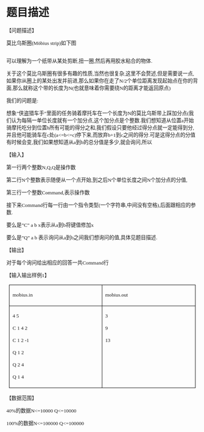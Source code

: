 # 题目描述


<div>
	<p>
		<span style="font-size:10.0000pt;font-family:&#39;微软雅黑&#39;;">【问题描述】</span><span style="font-size:10.0000pt;font-family:&#39;Calibri&#39;;"></span> 
	</p>
	<p>
		<span style="font-size:10.0000pt;font-family:&#39;微软雅黑&#39;;">莫比乌斯圈<span>(</span></span><span style="font-size:10.0000pt;font-family:&#39;Calibri&#39;;">Möbius strip</span><span style="font-size:10.0000pt;font-family:&#39;微软雅黑&#39;;">)<span>如下图</span></span><span style="font-size:10.0000pt;font-family:&#39;Calibri&#39;;"></span> 
	</p>
	<p>
		<img src="/images/upload/image/20120722/20120722182330_26894.jpg" alt=""/><img src="/images/upload/image/20120722/20120722182339_40034.jpg" alt=""/><span style="font-size:10.0000pt;font-family:&#39;Calibri&#39;;"></span> 
	</p>
	<p>
		<span style="font-size:10.0000pt;font-family:&#39;微软雅黑&#39;;">可以理解为一个纸带从某处剪断<span>,</span><span>扭一圈</span><span>,</span><span>然后再用胶水粘合的物体</span><span>.</span></span><span style="font-size:10.0000pt;font-family:&#39;Calibri&#39;;"></span> 
	</p>
	<p>
		<span style="font-size:10.0000pt;font-family:&#39;微软雅黑&#39;;">关于这个莫比乌斯圈有很多有趣的性质<span>,</span><span>当然也很复杂</span><span>,</span><span>这里不会赘述</span><span>,</span><span>但是需要说一点</span><span>,</span><span>如果你从圈上的某处出发并前进</span><span>,</span><span>那么如果你在走了</span><span>N/2</span><span>个单位距离发现起始点在你的背面</span><span>,</span><span>那么就称这个带的长度为</span><span>N(</span><span>也就意味着你需要绕</span><span>N</span><span>的距离才能返回原点</span><span>) </span></span> 
	</p>
	<p>
		<span style="font-size:10.0000pt;font-family:&#39;微软雅黑&#39;;">我们的问题是<span>:</span></span><span style="font-size:10.0000pt;font-family:&#39;Calibri&#39;;"></span> 
	</p>
	<p>
		<span style="font-size:10.0000pt;font-family:&#39;微软雅黑&#39;;">想象</span><span style="font-size:10.0000pt;font-family:&#39;Calibri&#39;;">”</span><span style="font-size:10.0000pt;font-family:&#39;微软雅黑&#39;;">侠盗猎车手</span><span style="font-size:10.0000pt;font-family:&#39;Calibri&#39;;">”</span><span style="font-size:10.0000pt;font-family:&#39;微软雅黑&#39;;">里面的任务骑着摩托车在一个长度为<span>N</span><span>的莫比乌斯带上踩加分点</span><span>(</span><span>我们认为每隔一单位长度就有一个加分点</span><span>,</span><span>这个加分点是个整数</span><span>.</span><span>我们想知道从位置</span><span>a</span><span>开始骑摩托吃分到位置</span><span>b</span><span>所有可能的得分之和</span><span>,</span><span>我们假设只要他经过得分点就一定能得到分</span><span>,</span><span>并且他可能骑车在</span><span>c</span><span>处</span><span>(a&lt;=b&lt;=c)</span><span>停下来</span><span>,</span><span>而放弃</span><span>b+1</span><span>到</span><span>c</span><span>之间的得分</span><span>.</span><span>可是这得分点的分值有时候会变</span><span>,</span><span>我们如果想知道从</span><span>a</span><span>到</span><span>b</span><span>的总分值是多少</span><span>,</span><span>就会询问</span><span>,</span><span>所以</span></span><span style="font-size:10.0000pt;font-family:&#39;Calibri&#39;;"></span> 
	</p>
	<p>
		<span style="font-size:10.0000pt;font-family:&#39;微软雅黑&#39;;">【输入】</span><span style="font-size:10.0000pt;font-family:&#39;Calibri&#39;;"></span> 
	</p>
	<p>
		<span style="font-size:10.0000pt;font-family:&#39;微软雅黑&#39;;">第一行两个整数<span>N,Q,Q</span><span>是操作数</span></span><span style="font-size:10.0000pt;font-family:&#39;Calibri&#39;;"></span> 
	</p>
	<p>
		<span style="font-size:10.0000pt;font-family:&#39;微软雅黑&#39;;">第二行<span>N</span><span>个整数表示随便从一个点开始</span><span>,</span><span>到之后</span><span>N</span><span>个单位长度之间</span><span>N</span><span>个加分点的分值</span><span>,</span></span><span style="font-size:10.0000pt;font-family:&#39;Calibri&#39;;"></span> 
	</p>
	<p>
		<span style="font-size:10.0000pt;font-family:&#39;微软雅黑&#39;;">第三行一个整数<span>Command,</span><span>表示操作数</span></span><span style="font-size:10.0000pt;font-family:&#39;Calibri&#39;;"></span> 
	</p>
	<p>
		<span style="font-size:10.0000pt;font-family:&#39;微软雅黑&#39;;">接下来<span>Command</span><span>行每一行由一个指令类型</span><span>(</span><span>一个字符串</span><span>,</span><span>中间没有空格</span><span>),</span><span>后面跟相应的参数</span><span>.</span></span><span style="font-size:10.0000pt;font-family:&#39;Calibri&#39;;"></span> 
	</p>
	<p>
		<span style="font-size:10.0000pt;font-family:&#39;微软雅黑&#39;;">要么是</span><span style="font-size:10.0000pt;font-family:&#39;Calibri&#39;;">”</span><span style="font-size:10.0000pt;font-family:&#39;微软雅黑&#39;;">C</span><span style="font-size:10.0000pt;font-family:&#39;Calibri&#39;;">”</span><span style="font-size:10.0000pt;font-family:&#39;微软雅黑&#39;;"> a b x<span>表示从</span><span>a</span><span>到</span><span>b</span><span>将键值修加</span><span>x</span></span><span style="font-size:10.0000pt;font-family:&#39;Calibri&#39;;"></span> 
	</p>
	<p>
		<span style="font-size:10.0000pt;font-family:&#39;微软雅黑&#39;;">要么是</span><span style="font-size:10.0000pt;font-family:&#39;Calibri&#39;;">”</span><span style="font-size:10.0000pt;font-family:&#39;微软雅黑&#39;;">Q</span><span style="font-size:10.0000pt;font-family:&#39;Calibri&#39;;">”</span><span style="font-size:10.0000pt;font-family:&#39;微软雅黑&#39;;"> a b <span>表示询问从</span><span>a</span><span>到</span><span>b</span><span>之间我们想询问的值</span><span>,</span><span>具体见题目描述</span><span>.</span></span><span style="font-size:10.0000pt;font-family:&#39;Calibri&#39;;"></span> 
	</p>
	<p>
		<span style="font-size:10.0000pt;font-family:&#39;微软雅黑&#39;;">【输出】</span><span style="font-size:10.0000pt;font-family:&#39;Calibri&#39;;"></span> 
	</p>
	<p>
		<span style="font-size:10.0000pt;font-family:&#39;微软雅黑&#39;;">对于每个询问给出相应的回答一共<span>Command</span><span>行</span></span><span style="font-size:10.0000pt;font-family:&#39;Calibri&#39;;"></span> 
	</p>
	<p>
		<span style="font-size:10.0000pt;font-family:&#39;微软雅黑&#39;;">【输入输出样例</span><span style="font-size:10.0000pt;font-family:&#39;Calibri&#39;;">1</span><span style="font-size:10.0000pt;font-family:&#39;微软雅黑&#39;;">】</span><span style="font-size:10.0000pt;font-family:&#39;Calibri&#39;;"></span> 
	</p>
	<table style="border-collapse:collapse;padding:0.0000pt 5.4000pt 0.0000pt 5.4000pt;">
		<tbody>
			<tr>
				<td style="border:0.5000pt solid #000000;" valign="top" width="284">
					<p>
						<span style="font-size:10.0000pt;font-family:&#39;Calibri&#39;;">mobius.in</span><span style="font-size:10.0000pt;font-family:&#39;Calibri&#39;;"></span> 
					</p>
				</td>
				<td style="border:0.5000pt solid #000000;" valign="top" width="284">
					<p>
						<span style="font-size:10.0000pt;font-family:&#39;Calibri&#39;;">mobius.out</span><span style="font-size:10.0000pt;font-family:&#39;Calibri&#39;;"></span> 
					</p>
				</td>
			</tr>
			<tr>
				<td style="border:0.5000pt solid #000000;" valign="top" width="284">
					<p>
						<span style="font-size:10.0000pt;font-family:&#39;Calibri&#39;;">4 5</span><span style="font-size:10.0000pt;font-family:&#39;Calibri&#39;;"></span> 
					</p>
					<p>
						<span style="font-size:10.0000pt;font-family:&#39;微软雅黑&#39;;">C</span><span style="font-size:10.0000pt;font-family:&#39;Calibri&#39;;"> 1 4 2</span><span style="font-size:10.0000pt;font-family:&#39;Calibri&#39;;"></span> 
					</p>
					<p>
						<span style="font-size:10.0000pt;font-family:&#39;微软雅黑&#39;;">C</span><span style="font-size:10.0000pt;font-family:&#39;Calibri&#39;;"> 1 2 -1</span><span style="font-size:10.0000pt;font-family:&#39;Calibri&#39;;"></span> 
					</p>
					<p>
						<span style="font-size:10.0000pt;font-family:&#39;微软雅黑&#39;;">Q</span><span style="font-size:10.0000pt;font-family:&#39;Calibri&#39;;"> 1 2</span><span style="font-size:10.0000pt;font-family:&#39;Calibri&#39;;"></span> 
					</p>
					<p>
						<span style="font-size:10.0000pt;font-family:&#39;微软雅黑&#39;;">Q</span><span style="font-size:10.0000pt;font-family:&#39;Calibri&#39;;"> 2 4</span><span style="font-size:10.0000pt;font-family:&#39;Calibri&#39;;"></span> 
					</p>
					<p>
						<span style="font-size:10.0000pt;font-family:&#39;微软雅黑&#39;;">Q</span><span style="font-size:10.0000pt;font-family:&#39;Calibri&#39;;"> 1 4</span><span style="font-size:10.0000pt;font-family:&#39;Calibri&#39;;"></span> 
					</p>
					<p>
						<span style="font-size:10.0000pt;font-family:&#39;Calibri&#39;;"></span> 
					</p>
				</td>
				<td style="border:0.5000pt solid #000000;" valign="top" width="284">
					<p>
						<span style="font-size:10.0000pt;font-family:&#39;微软雅黑&#39;;">3</span><span style="font-size:10.0000pt;font-family:&#39;微软雅黑&#39;;"></span> 
					</p>
					<p>
						<span style="font-size:10.0000pt;font-family:&#39;微软雅黑&#39;;">9</span><span style="font-size:10.0000pt;font-family:&#39;微软雅黑&#39;;"></span> 
					</p>
					<p>
						<span style="font-size:10.0000pt;font-family:&#39;微软雅黑&#39;;">13</span><span style="font-size:10.0000pt;font-family:&#39;微软雅黑&#39;;"></span> 
					</p>
					<p>
						<span style="font-size:10.0000pt;font-family:&#39;Calibri&#39;;"></span> 
					</p>
				</td>
			</tr>
		</tbody>
	</table>
	<p>
		<span style="font-size:10.0000pt;font-family:&#39;微软雅黑&#39;;">【数据范围】</span><span style="font-size:10.0000pt;font-family:&#39;Calibri&#39;;"> </span><span style="font-size:10.0000pt;font-family:&#39;Calibri&#39;;"></span> 
	</p>
	<p>
		<span style="font-size:10.0000pt;font-family:&#39;微软雅黑&#39;;">40%<span>的数据</span><span>N&lt;=10000 Q&lt;=10000</span></span><span style="font-size:10.0000pt;font-family:&#39;Calibri&#39;;"></span> 
	</p>
	<p>
		<span style="font-size:10.0000pt;font-family:&#39;微软雅黑&#39;;">100%<span>的数据</span><span>N&lt;=100000 Q&lt;=100000</span></span><span style="font-size:10.0000pt;font-family:&#39;Calibri&#39;;"></span> 
	</p>
	<p>
		<span style="font-size:10.0000pt;font-family:&#39;Calibri&#39;;"><br/>
</span> 
	</p>
</div>
